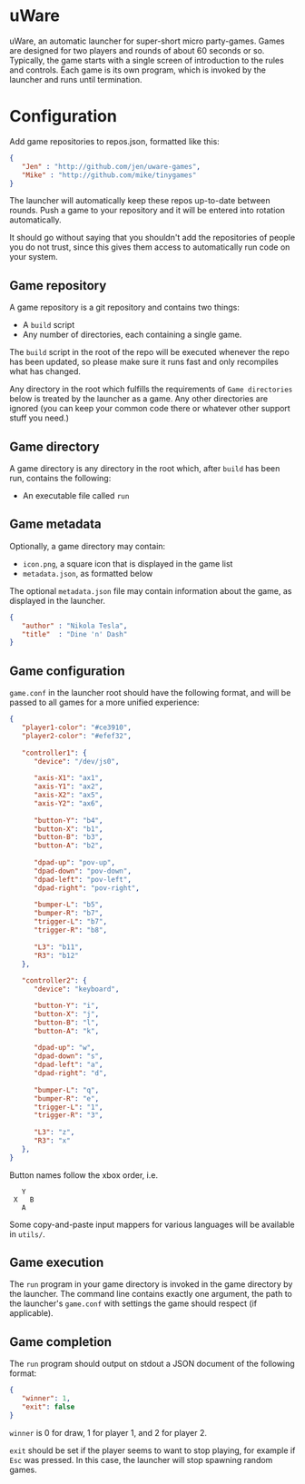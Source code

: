 # uWare
uWare, an automatic launcher for super-short micro party-games.
Games are designed for two players and rounds of about 60 seconds or so.
Typically, the game starts with a single screen of introduction to the rules and controls.
Each game is its own program, which is invoked by the launcher and runs until termination.


# Configuration
Add game repositories to repos.json, formatted like this:
```json
{
   "Jen" : "http://github.com/jen/uware-games",
   "Mike" : "http://github.com/mike/tinygames"
}
```

The launcher will automatically keep these repos up-to-date between rounds.
Push a game to your repository and it will be entered into rotation automatically.

It should go without saying that you shouldn't add the repositories of people you
do not trust, since this gives them access to automatically run code on your system.


## Game repository
A game repository is a git repository and contains two things:
* A `build` script
* Any number of directories, each containing a single game.

The `build` script in the root of the repo will be executed whenever the repo
has been updated, so please make sure it runs fast and only recompiles what has changed.

Any directory in the root which fulfills the requirements of `Game directories` below is treated
by the launcher as a game. Any other directories are ignored (you can keep your common code there
or whatever other support stuff you need.)


## Game directory
A game directory is any directory in the root which, after `build` has been run, contains the following:
* An executable file called `run`


## Game metadata
Optionally, a game directory may contain:
* `icon.png`, a square icon that is displayed in the game list
* `metadata.json`, as formatted below

The optional `metadata.json` file may contain information about the game, as displayed in the launcher.
```json
{
   "author" : "Nikola Tesla",
   "title"  : "Dine 'n' Dash"
}
```

## Game configuration
`game.conf` in the launcher root should have the following format, and will be passed to all games
for a more unified experience:

```json
{
   "player1-color": "#ce3910",
   "player2-color": "#efef32",
   
   "controller1": {
      "device": "/dev/js0",
      
      "axis-X1": "ax1",
      "axis-Y1": "ax2",
      "axis-X2": "ax5",
      "axis-Y2": "ax6",
      
      "button-Y": "b4",
      "button-X": "b1",
      "button-B": "b3",
      "button-A": "b2",
      
      "dpad-up": "pov-up",
      "dpad-down": "pov-down",
      "dpad-left": "pov-left",
      "dpad-right": "pov-right",
      
      "bumper-L": "b5",
      "bumper-R": "b7",
      "trigger-L": "b7",
      "trigger-R": "b8",
      
      "L3": "b11",
      "R3": "b12"
   },
   
   "controller2": {
      "device": "keyboard",

      "button-Y": "i",
      "button-X": "j",
      "button-B": "l",
      "button-A": "k",
      
      "dpad-up": "w",
      "dpad-down": "s",
      "dpad-left": "a",
      "dpad-right": "d",
      
      "bumper-L": "q",
      "bumper-R": "e",
      "trigger-L": "1",
      "trigger-R": "3",
      
      "L3": "z",
      "R3": "x"
   },
}
```

Button names follow the xbox order, i.e.
```
   Y
 X   B
   A
```

Some copy-and-paste input mappers for various languages will be available in `utils/`.

## Game execution
The `run` program in your game directory is invoked in the game directory by the launcher.
The command line contains exactly one argument, the path to the launcher's `game.conf` with settings
the game should respect (if applicable).

## Game completion
The `run` program should output on stdout a JSON document of the following format:
```json
{
   "winner": 1,
   "exit": false
}
```
`winner` is 0 for draw, 1 for player 1, and 2 for player 2.

`exit` should be set if the player seems to want to stop playing, for example if `Esc` was pressed.
In this case, the launcher will stop spawning random games.
